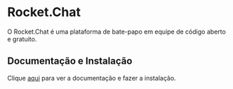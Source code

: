 # Rocket.Chat

O Rocket.Chat é uma plataforma de bate-papo em equipe de código aberto e gratuito.

## Documentação e Instalação

Clique [aqui](https://rocket.chat) para ver a documentação e fazer a instalação.
